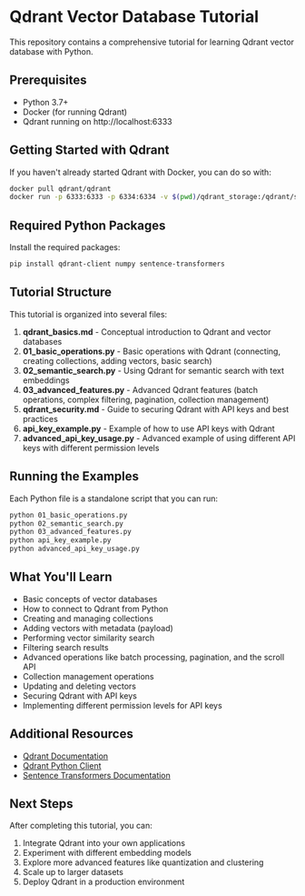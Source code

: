 # Qdrant Vector Database Tutorial

This repository contains a comprehensive tutorial for learning Qdrant vector database with Python.

## Prerequisites

- Python 3.7+
- Docker (for running Qdrant)
- Qdrant running on http://localhost:6333

## Getting Started with Qdrant

If you haven't already started Qdrant with Docker, you can do so with:

```bash
docker pull qdrant/qdrant
docker run -p 6333:6333 -p 6334:6334 -v $(pwd)/qdrant_storage:/qdrant/storage qdrant/qdrant
```

## Required Python Packages

Install the required packages:

```bash
pip install qdrant-client numpy sentence-transformers
```

## Tutorial Structure

This tutorial is organized into several files:

1. **qdrant_basics.md** - Conceptual introduction to Qdrant and vector databases
2. **01_basic_operations.py** - Basic operations with Qdrant (connecting, creating collections, adding vectors, basic search)
3. **02_semantic_search.py** - Using Qdrant for semantic search with text embeddings
4. **03_advanced_features.py** - Advanced Qdrant features (batch operations, complex filtering, pagination, collection management)
5. **qdrant_security.md** - Guide to securing Qdrant with API keys and best practices
6. **api_key_example.py** - Example of how to use API keys with Qdrant
7. **advanced_api_key_usage.py** - Advanced example of using different API keys with different permission levels

## Running the Examples

Each Python file is a standalone script that you can run:

```bash
python 01_basic_operations.py
python 02_semantic_search.py
python 03_advanced_features.py
python api_key_example.py
python advanced_api_key_usage.py
```

## What You'll Learn

- Basic concepts of vector databases
- How to connect to Qdrant from Python
- Creating and managing collections
- Adding vectors with metadata (payload)
- Performing vector similarity search
- Filtering search results
- Advanced operations like batch processing, pagination, and the scroll API
- Collection management operations
- Updating and deleting vectors
- Securing Qdrant with API keys
- Implementing different permission levels for API keys

## Additional Resources

- [Qdrant Documentation](https://qdrant.tech/documentation/)
- [Qdrant Python Client](https://github.com/qdrant/qdrant-client)
- [Sentence Transformers Documentation](https://www.sbert.net/)

## Next Steps

After completing this tutorial, you can:

1. Integrate Qdrant into your own applications
2. Experiment with different embedding models
3. Explore more advanced features like quantization and clustering
4. Scale up to larger datasets
5. Deploy Qdrant in a production environment
